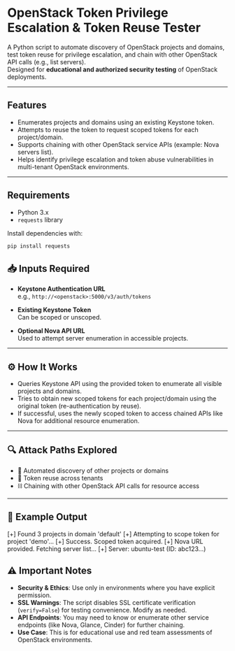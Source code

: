 # OpenStack Token Privilege Escalation & Token Reuse Tester

A Python script to automate discovery of OpenStack projects and domains, test token reuse for privilege escalation, and chain with other OpenStack API calls (e.g., list servers).  
Designed for **educational and authorized security testing** of OpenStack deployments.

---

## Features

- Enumerates projects and domains using an existing Keystone token.
- Attempts to reuse the token to request scoped tokens for each project/domain.
- Supports chaining with other OpenStack service APIs (example: Nova servers list).
- Helps identify privilege escalation and token abuse vulnerabilities in multi-tenant OpenStack environments.

---

## Requirements

- Python 3.x
- `requests` library

Install dependencies with:

```bash
pip install requests
```
## 📥 Inputs Required

- **Keystone Authentication URL**  
  e.g., `http://<openstack>:5000/v3/auth/tokens`

- **Existing Keystone Token**  
  Can be scoped or unscoped.

- **Optional Nova API URL**  
  Used to attempt server enumeration in accessible projects.

---

## ⚙️ How It Works

- Queries Keystone API using the provided token to enumerate all visible projects and domains.
- Tries to obtain new scoped tokens for each project/domain using the original token (re-authentication by reuse).
- If successful, uses the newly scoped token to access chained APIs like Nova for additional resource enumeration.

---

## 🔍 Attack Paths Explored

- 🧭 Automated discovery of other projects or domains  
- 🔁 Token reuse across tenants  
- ⛓️ Chaining with other OpenStack API calls for resource access

---

## 📌 Example Output

[+] Found 3 projects in domain 'default'
[+] Attempting to scope token for project 'demo'...
[+] Success. Scoped token acquired.
[+] Nova URL provided. Fetching server list...
[+] Server: ubuntu-test (ID: abc123...)

## ⚠️ Important Notes

- **Security & Ethics**: Use only in environments where you have explicit permission.
- **SSL Warnings**: The script disables SSL certificate verification (`verify=False`) for testing convenience. Modify as needed.
- **API Endpoints**: You may need to know or enumerate other service endpoints (like Nova, Glance, Cinder) for further chaining.
- **Use Case**: This is for educational use and red team assessments of OpenStack environments.
